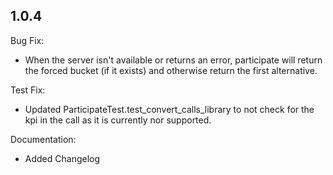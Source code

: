 ## 1.0.4

Bug Fix:

  - When the server isn't available or returns an error, participate will return the forced bucket (if it exists) and otherwise return the first alternative.

Test Fix:

  - Updated ParticipateTest.test_convert_calls_library to not check for the kpi in the call as it is currently nor supported.

Documentation:

  - Added Changelog

